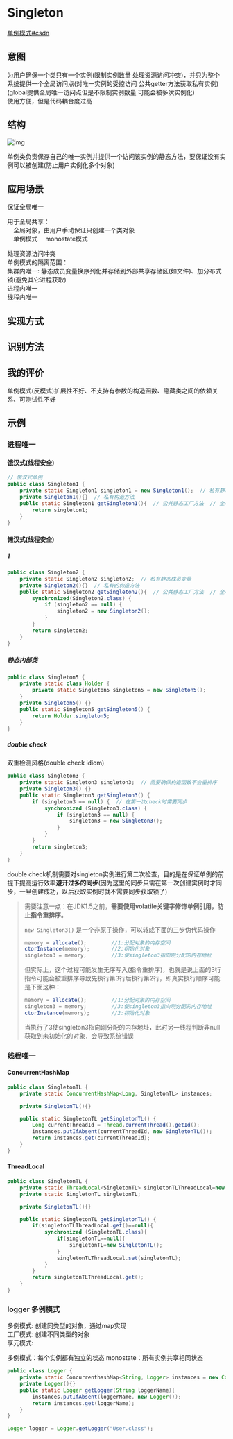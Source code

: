 # Singleton

[单例模式#csdn](https://blog.csdn.net/czqqqqq/article/details/80451880)

## 意图

为用户确保一个类只有一个实例(限制实例数量 处理资源访问冲突)，并只为整个系统提供一个全局访问点(对唯一实例的受控访问 公共getter方法获取私有实例)   
(global提供全局唯一访问点但是不限制实例数量 可能会被多次实例化)   
使用方便，但是代码耦合度过高

## 结构

![img](https://cdn.jsdelivr.net/gh/ChenXiangcheng1/image-hosting1/img/2023_05_15_19_10.gif)

单例类负责保存自己的唯一实例并提供一个访问该实例的静态方法，要保证没有实例可以被创建(防止用户实例化多个对象)

## 应用场景

保证全局唯一

用于全局共享：  
&emsp;全局对象，由用户手动保证只创建一个类对象  
&emsp;单例模式
&emsp;monostate模式

处理资源访问冲突  
单例模式的隔离范围：  
集群内唯一: 静态成员变量换序列化并存储到外部共享存储区(如文件)、加分布式锁(避免其它进程获取)  
进程内唯一  
线程内唯一

## 实现方式

## 识别方法

## 我的评价

单例模式(反模式)扩展性不好、不支持有参数的构造函数、隐藏类之间的依赖关系、可测试性不好

## 示例

### 进程唯一

#### 饿汉式(线程安全)

```java
// 饿汉式单例
public class Singleton1 {
    private static Singleton1 singleton1 = new Singleton1();  // 私有静态成员变量
    private Singleton1(){}  // 私有构造方法
    public static Singleton1 getSingleton1(){  // 公共静态工厂方法  // 全局访问点
        return singleton1;
    }
}
```

#### 懒汉式(线程安全)

##### 1

```java
public class Singleton2 {
    private static Singleton2 singleton2;  // 私有静态成员变量
    private Singleton2(){}  // 私有的构造方法
    public static Singleton2 getSingleton2(){  // 公共静态工厂方法  // 全局访问点
        synchronized(Singleton2.class) {
            if (singleton2 == null) {
                singleton2 = new Singleton2();
            }
        }
        return singleton2;
    }
}
```

##### 静态内部类

```java
public class Singleton5 {
    private static class Holder {
        private static Singleton5 singleton5 = new Singleton5();
    }
    private Singleton5() {}
    public static Singleton5 getSingleton5() {
        return Holder.singleton5;
    }
}
```

##### double check

双重检测风格(double check idiom)

```java
public class Singleton3 {
    private static Singleton3 singleton3;  // 需要确保构造函数不会重排序
    private Singleton3() {}
    public static Singleton3 getSingleton3() {
        if (singleton3 == null) {  // 在第一次check时需要同步
            synchronized (Singleton3.class) {
                if (singleton3 == null) {
                    singleton3 = new Singleton3();
                }
            }
        }
        return singleton3;
    }
}
```

double check机制需要对singleton实例进行第二次检查，目的是在保证单例的前提下提高运行效率**避开过多的同步**(因为这里的同步只需在第一次创建实例时才同步，一旦创建成功，以后获取实例时就不需要同步获取锁了)  

> 需要注意一点：在JDK1.5之前，**需要使用volatile关键字修饰单例引用，防止指令重排序。**
> 
> `new Singleton3()` 是一个非原子操作，可以转成下面的三步伪代码操作  
> ```java  
> memory = allocate();        //1:分配对象的内存空间  
> ctorInstance(memory);       //2:初始化对象  
> singleton3 = memory;        //3:使singleton3指向刚分配的内存地址  
> ```
> 
> 但实际上，这个过程可能发生无序写入(指令重排序)，也就是说上面的3行指令可能会被重排序导致先执行第3行后执行第2行，即真实执行顺序可能是下面这种：
> ```java
> memory = allocate();        //1:分配对象的内存空间
> singleton3 = memory;        //3:使singleton3指向刚分配的内存地址
> ctorInstance(memory);       //2:初始化对象
> ```
>
> 当执行了3使singleton3指向刚分配的内存地址，此时另一线程判断非null获取到未初始化的对象，会导致系统错误

### 线程唯一

#### ConcurrentHashMap
```java
public class SingletonTL {
    private static ConcurrentHashMap<Long, SingletonTL> instances;

    private SingletonTL(){}

    public static SingletonTL getSingletonTL() {
        Long currentThreadId = Thread.currentThread().getId();
        instances.putIfAbsent(currentThreadId, new SingletonTL());
        return instances.get(currentThreadId);
    }
}
```

#### ThreadLocal
```java
public class SingletonTL {
    private static ThreadLocal<SingletonTL> singletonTLThreadLocal=new ThreadLocal<SingletonTL>();
    private static SingletonTL singletonTL;

    private SingletonTL(){}

    public static SingletonTL getSingletonTL() {
        if(singletonTLThreadLocal.get()==null){
            synchronized (SingletonTL.class){
                if(singletonTL==null){
                    singletonTL=new SingletonTL();
                }
                singletonTLThreadLocal.set(singletonTL);
            }
        }
        return singletonTLThreadLocal.get();
    }
}
```

### logger 多例模式

多例模式: 创建同类型的对象，通过map实现  
工厂模式: 创建不同类型的对象  
享元模式: 

多例模式：每个实例都有独立的状态
monostate：所有实例共享相同状态

```java
public class Logger {
    private static ConcurrenthashMap<String, Logger> instances = new ConcurrentHashMap<>();
    private Logger(){}
    public static Logger getLogger(String loggerName){
        instances.putIfAbsent(loggerName, new Logger());
        return instances.get(loggerName);
    }
}

Logger logger = Logger.getLogger("User.class");
```
